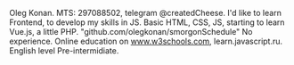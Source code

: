 Oleg Konan.
MTS: 297088502, telegram @createdCheese.
I'd like to learn Frontend, to develop my skills in JS.
Basic HTML, CSS, JS, starting to learn Vue.js, a little PHP. 
"github.com/olegkonan/smorgonSchedule"
No experience.
Online education on www.w3schools.com, learn.javascript.ru.
English level Pre-intermidiate.
